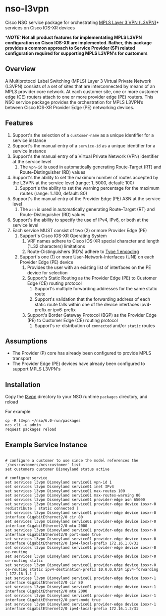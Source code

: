 # nso-l3vpn

Cisco NSO service package for orchestrating [MPLS Layer 3 VPN (L3VPN)](https://www.cisco.com/c/en/us/td/docs/routers/asr9000/software/asr9k-r7-9/lxvpn/configuration/guide/b-l3vpn-cg-asr9000-79x/implementing-mpls-layer-3-VPNs.html)* services on Cisco IOS-XR devices

***_NOTE:_ Not all product features for implementating MPLS L3VPN configuration on Cisco IOS-XR are implemented. Rather, this package provides a common approach to Service Provider (SP) related configuration required for supporting MPLS L3VPN's for customers**

## Overview

A Multiprotocol Label Switching (MPLS) Layer 3 Virtual Private Network (L3VPN) consists of a set of sites that are interconnected by means of an MPLS provider core network. At each customer site, one or more customer edge (CE) routers attach to one or more provider edge (PE) routers. This NSO service package provides the orchestration for MPLS L3VPN’s between Cisco IOS-XR Provider Edge (PE) networking devices.

## Features

1. Support's the selection of a ```customer-name``` as a unique identifier for a service instance
2. Support's the manual entry of a ```service-id``` as a unique identifier for a service instance
3. Support's the manual entry of a Virtual Private Network (VPN) identifier at the service level
    1. The ```vpn-id``` is used in automatically generating Route-Target (RT) and Route-Distinguisher (RD) values
4. Support's the ability to set the maximum number of routes accepted by the L3VPN at the service level (range: 1..5000, default: 100)
    1. Support's the ability to set the warning percentage for the maximum routes (range: 1..100, default: 80)
5. Support's the manual entry of the Provider Edge (PE) ASN at the service level
    1. The ```asn``` is used in automatically generating Route-Target (RT) and Route-Distinguisher (RD) values
6. Support's the ability to specify the use of IPv4, IPv6, or both at the service level
7. Each service MUST consist of two (2) or more Provider Edge (PE)
    1. Support's Cisco IOS-XR Operating System
        1. VRF names adhere to Cisco IOS-XR special character and length (1..32 characters) limitations
        2. Route-Distinguishers (RD’s) adhere to [Type 1 encoding](https://datatracker.ietf.org/doc/rfc4364/)
    2. Support's one (1) or more User-Network-Interfaces (UNI) on each Provider Edge (PE) device
        1. Provides the user with an existing list of interfaces on the PE device for selection
        2. Support's Static Routing as the Provider Edge (PE) to Customer Edge (CE) routing protocol
            1. Support's multiple forwarding addresses for the same static route
            2. Support's validation that the forwarding address of each static route falls within one of the device interfaces ipv4-prefix or ipv6-prefix
        3. Support's Border Gateway Protocol (BGP) as the Provider Edge (PE) to Customer Edge (CE) routing protocol
            1. Support's re-distribution of ```connected``` and/or ```static``` routes

## Assumptions

* The Provider (P) core has already been configured to provide MPLS transport
* The Provider Edge (PE) devices have already been configured to support MPLS L3VPN's

## Installation

Copy the [l3vpn](l3vpn) directory to your NSO runtime ```packages``` directory, and reload

For example:

```shell
cp -R l3vpn ~/nso/6.0-run/packages
ncs_cli -u admin
request packages reload
```

## Example Service Instance

```shell

# configure a customer to use since the model references the `/ncs:customers/ncs:customer` list
set customers customer Disneyland status active

# configure service
set services l3vpn Disneyland service01 vpn-id 1
set services l3vpn Disneyland service01 inet IPv4
set services l3vpn Disneyland service01 max-routes 100
set services l3vpn Disneyland service01 max-routes-warning 80
set services l3vpn Disneyland service01 provider-edge asn 65000
set services l3vpn Disneyland service01 provider-edge device iosxr-0 redistribute [ static connected ]
set services l3vpn Disneyland service01 provider-edge device iosxr-0 interface GigabitEthernet2/0 cir 80
set services l3vpn Disneyland service01 provider-edge device iosxr-0 interface GigabitEthernet2/0 mtu 2000
set services l3vpn Disneyland service01 provider-edge device iosxr-0 interface GigabitEthernet2/0 port-mode true
set services l3vpn Disneyland service01 provider-edge device iosxr-0 interface GigabitEthernet2/0 ipv4-local-prefix 172.16.1.0/31
set services l3vpn Disneyland service01 provider-edge device iosxr-0 ce-routing
set services l3vpn Disneyland service01 provider-edge device iosxr-0 ce-routing static
set services l3vpn Disneyland service01 provider-edge device iosxr-0 ce-routing static ipv4-destination-prefix 10.0.0.0/24 ipv4-forwarding [ 172.16.1.1 ]
set services l3vpn Disneyland service01 provider-edge device iosxr-1 interface GigabitEthernet2/0 cir 80
set services l3vpn Disneyland service01 provider-edge device iosxr-1 interface GigabitEthernet2/0 mtu 2000
set services l3vpn Disneyland service01 provider-edge device iosxr-1 interface GigabitEthernet2/0 port-mode true
set services l3vpn Disneyland service01 provider-edge device iosxr-1 interface GigabitEthernet2/0 ipv4-local-prefix 172.16.1.2/31
```
